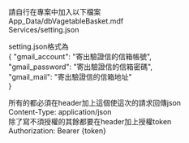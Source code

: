 請自行在專案中加入以下檔案  
App_Data/dbVagetableBasket.mdf  
Services/setting.json

setting.json格式為  
{
  "gmail_account": "寄出驗證信的信箱帳號",  
  "gmail_password": "寄出驗證信的信箱密碼",  
  "gmail_mail": "寄出驗證信的信箱地址"  
}  


所有的都必須在header加上這個使這次的請求回傳json  
Content-Type: application/json  
除了寫不須授權的其餘都要在header加上授權token  
Authorization: Bearer {token}   
